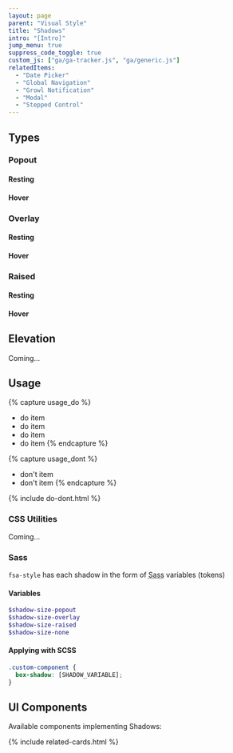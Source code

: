 ```yaml
---
layout: page
parent: "Visual Style"
title: "Shadows"
intro: "[Intro]"
jump_menu: true
suppress_code_toggle: true
custom_js: ["ga/ga-tracker.js", "ga/generic.js"]
relatedItems:
  - "Date Picker"
  - "Global Navigation"
  - "Growl Notification"
  - "Modal"
  - "Stepped Control"
---
```


<div class="ds-preview">
  <div class="fsa-level@l fsa-level--grow-auto fsa-level--align-top fsa-level--gutter-xl@l fsa-m--m">
    <div class="fsa-p--xl fsa-bg--white fsa-shadow--popout"></div>
    <div class="fsa-p--xl fsa-bg--white fsa-shadow--overlay"></div>
    <div class="fsa-p--xl fsa-bg--white fsa-shadow--raised"></div>
  </div>
</div>

## Types

### Popout

<div class="ds-preview">
  <div class="fsa-level fsa-level--grow-auto fsa-m--m fsa-level--gutter-xl">
    <div>
      <h4 class="docs__sub_style fsa-m-t--none">Resting</h4>
      <div class="fsa-p--xl fsa-bg--white fsa-shadow--popout"></div>
    </div>
    <div>
      <h4 class="docs__sub_style fsa-m-t--none">Hover</h4>
      <div class="fsa-p--xl fsa-bg--white fsa-shadow:hover--popout"></div>
    </div>
  </div>
</div>

### Overlay

<div class="ds-preview">
  <div class="fsa-level fsa-level--grow-auto fsa-m--m fsa-level--gutter-xl">
    <div>
      <h4 class="docs__sub_style fsa-m-t--none">Resting</h4>
      <div class="fsa-p--xl fsa-bg--white fsa-shadow--overlay"></div>
    </div>
    <div>
      <h4 class="docs__sub_style fsa-m-t--none">Hover</h4>
      <div class="fsa-p--xl fsa-bg--white fsa-shadow:hover--overlay"></div>
    </div>
  </div>
</div>

### Raised

<div class="ds-preview">
  <div class="fsa-level fsa-level--grow-auto fsa-m--m fsa-level--gutter-xl">
    <div>
      <h4 class="docs__sub_style fsa-m-t--none">Resting</h4>
      <div class="fsa-p--xl fsa-bg--white fsa-shadow--raised"></div>
    </div>
    <div>
      <h4 class="docs__sub_style fsa-m-t--none">Hover</h4>
      <div class="fsa-p--xl fsa-bg--white fsa-shadow:hover--raised"></div>
    </div>
  </div>
</div>

## Elevation

<div class="fsa-box fsa-p--xl fsa-text-align--center fsa-text-size--6 fsa-color--tertiary-200 fsa-bg--tertiary-100">Coming...</div>

## Usage

{% capture usage_do %}
* do item
* do item
* do item
* do item
{% endcapture %}

{% capture usage_dont %}
* don't item
* don't item
{% endcapture %}

{% include do-dont.html %}

### CSS Utilities

<div class="fsa-box fsa-p--xl fsa-text-align--center fsa-text-size--6 fsa-color--tertiary-200 fsa-bg--tertiary-100">Coming...</div>

### Sass

`fsa-style` has each shadow in the form of <abbr title="Syntatically Awesome Stylesheets">Sass</abbr> variables (tokens)

#### Variables

```scss
$shadow-size-popout
$shadow-size-overlay
$shadow-size-raised
$shadow-size-none
```

#### Applying with SCSS

```scss
.custom-component {
  box-shadow: [SHADOW_VARIABLE];
}
```

## UI Components

Available components implementing Shadows:

{% include related-cards.html %}
